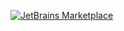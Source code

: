 [![JetBrains Marketplace](https://img.shields.io/jetbrains/plugin/v/26725-kommander.svg)](https://plugins.jetbrains.com/plugin/26725-kommander)
